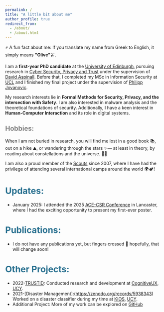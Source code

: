 ```yaml
---
permalink: /
title: "A little bit about me"
author_profile: true
redirect_from: 
  - /about/
  - /about.html
---
```


⚡ A fun fact about me: If you translate my name from Greek to English, it simply means **"Olive"**🫒.

I am a **first-year PhD candidate** at the [University of Edinburgh](https://www.ed.ac.uk/), pursuing research in [Cyber Security, Privacy and Trust](https://cyber.ed.ac.uk/) under the supervision of [David Aspinall](https://homepages.inf.ed.ac.uk/da/). Before that, I completed my MSc in Information Security at [UCL](https://www.ucl.ac.uk/) and I finished my final project under the supervision of [Philipp Jovanovic](https://profiles.ucl.ac.uk/75518-philipp-jovanovic).

My research interests lie in **Formal Methods for Security, Privacy, and the intersection with Safety**. I am also interested in malware analysis and the theoretical foundations of security. Additionally, I have a keen interest in **Human-Computer Interaction** and its role in digital systems.

<span style="color:gray">Hobbies:</span>
-------
When I am not buried in research, you will find me lost in a good book 📚, out on a hike ⛰️, or wandering through the stars ✨— at least in theory, by reading about constellations and the universe. 🌌🔭 

I am also a proud member of the [Scouts](https://www.scouts.org.uk/) since 2007, where I have had the privilege of attending several international camps around the world 🌍🏕️!

<span style="color:#2A7190">Updates:</span>
==
 - January 2025: I attended the 2025 [ACE-CSR Conference](https://ace-csr-conference.co.uk/) in Lancaster, where I had the exciting opportunity to present my first-ever poster.

<span style="color:#2A7190">Publications:</span>
==
- I do not have any publications yet, but fingers crossed 🤞 hopefully, that will change soon!

<span style="color:#2A7190">Other Projects:</span>
==
- 2022-[TRUSTID](https://trustid-project.eu/): Conducted research and development at [CognitiveUX](https://cognitiveux.com/), [UCY](https://www.ucy.ac.cy/?lang=en).
- 2021-[Disaster Management]:(https://zenodo.org/records/5938343) Worked on a disaster classifier during my time at [KIOS](https://www.kios.ucy.ac.cy/), [UCY](https://www.ucy.ac.cy/?lang=en).
- Additional Project: More of my work can be explored on [GitHub](https://github.com/enicol09)
